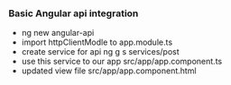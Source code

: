 ### Basic Angular api integration

- ng new angular-api
- import httpClientModle to app.module.ts
- create service for api 
   ng g s services/post
- use this service to our app
   src/app/app.component.ts
- updated view file
   src/app/app.component.html

